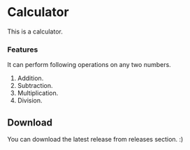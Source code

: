 # Calculator
This is a calculator.
### Features
It can perform following operations on any two numbers.
1. Addition.
2. Subtraction.
3. Multiplication.
4. Division.

## Download
You can download the latest release from releases section. :)
